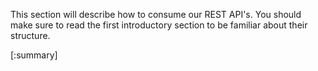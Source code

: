 
</div>

This section will describe how to consume our REST API's. You should make sure to read the first introductory section to 
be familiar about their structure.

[:summary]